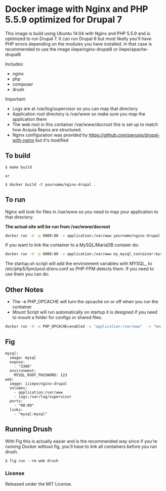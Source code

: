 # Docker image with Nginx and PHP 5.5.9 optimized for Drupal 7
This image is build using Ubuntu 14.04 with Nginx and PHP 5.5.9 and is optimized to run Drupal 7.
It can run Drupal 6 but most likelly you'll have PHP errors depending on the modules you have installed. In that case is recommended to use the image iiiepe/nginx-drupal6 or iiiepe/apache-drupal6

Includes:

- nginx
- php
- composer
- drush

Important:

- Logs are at /var/log/supervisor so you can map that directory
- Application root directory is /var/www so make sure you map the application there
- The web root in this container /var/www/docroot this is set up to match how Acquia Repos are structured.
- Nginx configuration was provided by https://github.com/perusio/drupal-with-nginx but it's modified

## To build

    $ make build

    or

    $ docker build -t yourname/nginx-drupal .


## To run
Nginx will look for files in /var/www so you need to map your application to that directory.

**The actual site will be run from /var/www/docroot** 

```bash
docker run -d -p 8000:80 -v application:/var/www yourname/nginx-drupal
```

If you want to link the container to a MySQL/MariaDB contaier do:

```bash
docker run -d -p 8000:80 -v application:/var/www my_mysql_container:mysql yourname/nginx-drupal
```

The startup.sh script will add the environment variables with MYSQL_ to /etc/php5/fpm/pool.d/env.conf so PHP-FPM detects them. If you need to use them you can do:
<?php getenv("SOME_ENV_VARIABLE_THAT_HAS_MYSQL_IN_THE_NAME"); ?>

## Other Notes
- The -e PHP_OPCACHE will turn the opcache on or off when you run the container
- Mount Script will run automatically on startup it is designed if you need to mount a folder for configs or shared files.

```bash
docker run -d -e PHP_OPCACHE=enabled -v "application:/var/www"  -v "mountscript.sh:/usr/local/bin/mount.sh"  espressodev/nginx-drupal:latest
```

## Fig

    mysql:
      image: mysql
      expose:
        - "3306"
      environment:
        MYSQL_ROOT_PASSWORD: 123
    web:
      image: iiiepe/nginx-drupal
      volumes:
        - application:/var/www
        - logs:/var/log/supervisor
      ports:
        - "80:80"
      links:
        - "mysql:mysql"

## Running Drush
With Fig this is actually easier and is the recommended way since if you're running Docker without fig, you'll have to link all containers before you run drush.

    $ fig run --rm web drush

### License
Released under the MIT License.